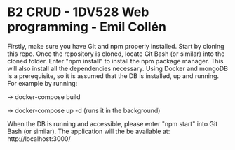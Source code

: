 # B2 CRUD - 1DV528 Web programming - Emil Collén

Firstly, make sure you have Git and npm properly installed. Start by cloning this repo. Once the repository is cloned, locate Git Bash (or similar) into the cloned folder. Enter "npm install" to install the npm package manager. This will also install all the dependencies necessary.
Using Docker and mongoDB is a prerequisite, so it is assumed that the DB is installed, up and running. For example by running:

-> docker-compose build

-> docker-compose up -d (runs it in the background)

When the DB is running and accessible, please enter "npm start" into Git Bash (or similar).
The application will the be available at: http://localhost:3000/